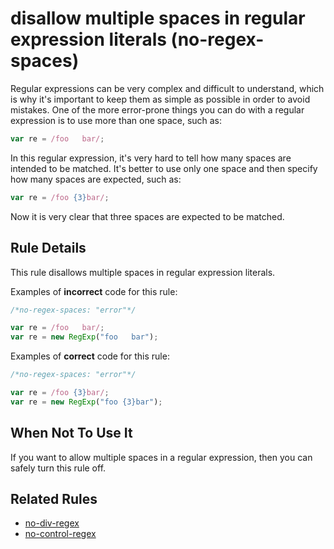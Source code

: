 # disallow multiple spaces in regular expression literals (no-regex-spaces)

Regular expressions can be very complex and difficult to understand, which is why it's important to keep them as simple as possible in order to avoid mistakes. One of the more error-prone things you can do with a regular expression is to use more than one space, such as:

```js
var re = /foo   bar/;
```

In this regular expression, it's very hard to tell how many spaces are intended to be matched. It's better to use only one space and then specify how many spaces are expected, such as:

```js
var re = /foo {3}bar/;
```

Now it is very clear that three spaces are expected to be matched.

## Rule Details

This rule disallows multiple spaces in regular expression literals.

Examples of **incorrect** code for this rule:

```js
/*no-regex-spaces: "error"*/

var re = /foo   bar/;
var re = new RegExp("foo   bar");
```

Examples of **correct** code for this rule:

```js
/*no-regex-spaces: "error"*/

var re = /foo {3}bar/;
var re = new RegExp("foo {3}bar");
```

## When Not To Use It

If you want to allow multiple spaces in a regular expression, then you can safely turn this rule off.

## Related Rules

* [no-div-regex](no-div-regex.md)
* [no-control-regex](no-control-regex.md)
